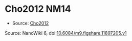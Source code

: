 <a name="material" />

# Cho2012 NM14
<script type="application/ld+json">
  {
    "@context": "https://schema.org/",
    "@type": "ChemicalSubstance",
    "@id": "https://egonw.github.io/nanowiki/nanowiki201.html#material",
    "http://purl.org/dc/terms/conformsTo":
      {
        "@type": "CreativeWork",
        "@id": "https://bioschemas.org/profiles/ChemicalSubstance/0.4-RELEASE/"
      },
    "identfier": "201",
    "name": "Cho2012 NM14",
    "url": "https://egonw.github.io/nanowiki/nanowiki201.html#material",
    "sameAs": "http://127.0.0.1/mediawiki/index.php/Special:URIResolver/Cho2012_NM14"
  }
</script>


* Source: [Cho2012](articleCho2012.md)


Source: NanoWiki 6, doi:[10.6084/m9.figshare.11897205.v1](https://doi.org/10.6084/m9.figshare.11897205.v1)

